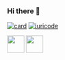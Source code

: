 ### Hi there 👋

[![card](https://github-readme-stats.vercel.app/api?username=JeorgeDamaso&theme=dark&show_icons=true)](https://github.com/anuraghazra/github-readme-stats)
[![iuricode](https://github-readme-stats.vercel.app/api/top-langs/?username=JeorgeDamaso&hide=html&layout=compact&theme=dark)](https://github.com/anuraghazra/github-readme-stats)


 <img src="https://cdn.jsdelivr.net/gh/devicons/devicon/icons/arduino/arduino-original.svg"  width="40" height="40"/>   <img src="https://cdn.jsdelivr.net/gh/devicons/devicon/icons/c/c-original.svg" width="40" height="40"/>
          
          
          
